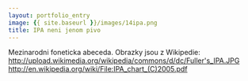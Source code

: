 ```yaml
---
layout: portfolio_entry
image: {{ site.baseurl }}/images/14ipa.png
title: IPA neni jenom pivo 
---
```

Mezinarodni foneticka abeceda.
Obrazky jsou z Wikipedie:
http://upload.wikimedia.org/wikipedia/commons/d/dc/Fuller's_IPA.JPG
http://en.wikipedia.org/wiki/File:IPA_chart_(C)2005.pdf
